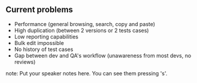 ##  Current problems

* Performance (general browsing, search, copy and paste)
* High duplication (between 2 versions or 2 tests cases)
* Low reporting capabilities
* Bulk edit impossible
* No history of test cases
* Gap between dev and QA's workflow (unawareness from most devs, no reviews)


note:
    Put your speaker notes here.
    You can see them pressing 's'.
